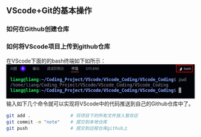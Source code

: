 
## VScode+Git的基本操作
### 如何在Github创建仓库

### 如何将VScode项目上传到github仓库
在VScode下面的的bash终端如下如所示：
![](../Figures/VScode%E7%BB%88%E7%AB%AF.png)
输入如下几个命令就可以实现将VScode中的代码推送到自己的Github仓库中了。
```bash
git add .               # 将项目下的所有文件放入暂存区
git commit -m "note"    # 提交到本地仓库
git push                # 提交到远程仓库github上
```